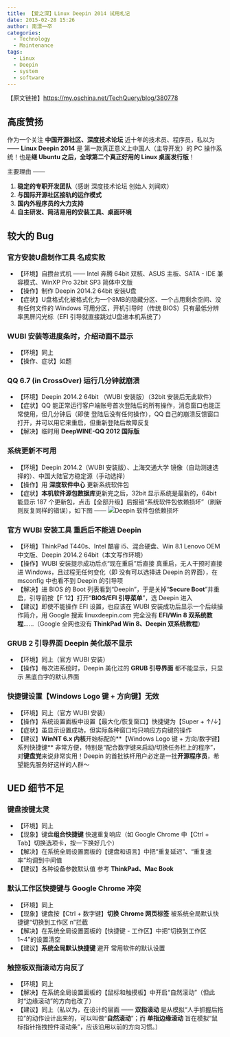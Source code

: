 ```yaml
---
title: 【爱之深】Linux Deepin 2014 试用札记
date: 2015-02-28 15:26
author: 南漂一卒
categories:
  - Technology
  - Maintenance
tags:
  - Linux
  - Deepin
  - system
  - software
---
```



【原文链接】https://my.oschina.net/TechQuery/blog/380778


## 高度赞扬

作为一个关注 **中国开源社区、深度技术论坛** 近十年的技术员、程序员，私以为 —— **Linux Deepin 2014** 是 第一款真正意义上中国人（主导开发）的 PC 操作系统！也是**继 Ubuntu 之后，全球第二个真正好用的 Linux 桌面发行版**！

主要理由 ——
 1. **稳定的专职开发团队**（感谢 深度技术论坛 创始人 刘闻欢）
 2. **与国际开源社区接轨的运作模式**
 3. **国内外程序员的大力支持**
 4. **自主研发、简洁易用的安装工具、桌面环境**


## 较大的 Bug

### 官方安装U盘制作工具 名成实败

 - 【环境】自攒台式机 —— Intel 奔腾 64bit 双核、ASUS 主板、SATA - IDE 兼容模式、WinXP Pro 32bit SP3
   简体中文版
 - 【操作】制作 Deepin 2014.2 64bit 安装U盘
 - 【症状】U盘格式化被格式化为一个8MB的隐藏分区、一个占用剩余空间、没有任何文件的 Windows 可用分区，开机引导时（传统 BIOS）只有最低分辨率黑屏闪光标（EFI 引导就直接跳过U盘进本机系统了）

### WUBI 安装等进度条时，介绍动画不显示

 - 【环境】同上
 - 【操作、症状】如题

### QQ 6.7 (in CrossOver) 运行几分钟就崩溃

 - 【环境】Deepin 2014.2 64bit （WUBI 安装版）（32bit 安装后无此软件）
 - 【症状】QQ 能正常运行客户端账号首次登陆后的所有操作，消息窗口也能正常使用，但几分钟后（即使 登陆后没有任何操作），QQ 自己的崩溃反馈窗口打开，并可以用它来重启，但重新登陆后故障反复
 - 【解决】临时用 **DeepWINE-QQ 2012 国际版**

### 系统更新不可用

 - 【环境】Deepin 2014.2（WUBI 安装版）、上海交通大学 镜像（自动测速选择的）、中国大陆官方稳定源（手动选择）
 - 【操作】用 **深度软件中心** 更新系统软件包
 - 【症状】**本机软件源包数据库**更新完之后，32bit 显示系统是最新的，64bit 能显示 187 个更新包，点击【全部升级】后报错“系统软件包依赖损坏”（刷新则反复同样的错误），如下图 ——
![Deepin 软件包依赖损坏][1]

### 官方 WUBI 安装工具 重启后不能进 Deepin

 - 【环境】ThinkPad T440s、Intel 酷睿 i5、混合硬盘、Win 8.1 Lenovo OEM 中文版、Deepin 2014.2 64bit（本文写作环境）
 - 【操作】WUBI 安装提示成功后点“现在重启”后直接 真重启，无人干预时直接进 Windows，且过程无任何变化（即 没有可以选择进 Deepin 的界面），在 msconfig 中也看不到 Deepin 的引导项
 - 【解决】进 BIOS 的 Boot 列表看到“Deepin”，于是关掉“**Secure Boot**”并重启，引导前按【F 12】打开“**BIOS/EFI 引导菜单**”，选 Deepin 进入
 - 【建议】即使不能操作 EFI 设置，也应该在 WUBI 安装成功后显示一个后续操作简介，用 Google 搜索 linuxdeepin.com 完全没有 **EFI/Win 8 双系统教程**……（Google 全网也没有 **ThinkPad Win 8、Deepin 双系统教程**）

### GRUB 2 引导界面 Deepin 美化版不显示

 - 【环境】同上（官方 WUBI 安装）
 - 【操作】每次进系统时，Deepin 美化过的 **GRUB 引导界面** 都不能显示，只显示 黑底白字的默认界面

### 快捷键设置【Windows Logo 键 + 方向键】无效

 - 【环境】同上（官方 WUBI 安装）
 - 【操作】系统设置面板中设置【最大化/恢复窗口】快捷键为【Super + ↑/↓】
 - 【症状】虽显示设置成功，但实际各种窗口均只响应方向键的操作
 - 【建议】**WinNT 6.x 内核**开始标配的**【Windows Logo 键 + 方向/数字键】系列快捷键** 非常方便，特别是“配合数字键来启动/切换任务栏上的程序”，对**键盘党**来说非常实用！Deepin 的首批铁杆用户必定是一批**开源程序员**，希望能先服务好这样的人群～


## UED 细节不足

### 键盘按键太灵

 - 【环境】同上
 - 【现象】键盘**组合快捷键** 快速重复响应（如 Google Chrome 中【Ctrl + Tab】切换选项卡，按一下换好几个）
 - 【解决】在系统全局设置面板的【键盘和语言】中把“重复延迟”、“重复速率”均调到中间值
 - 【建议】各种设备参数默认值 参考 **ThinkPad、Mac Book**

### 默认工作区快捷键与 Google Chrome 冲突

 - 【环境】同上
 - 【现象】键盘按【Ctrl + 数字键】**切换 Chrome 网页标签** 被系统全局默认快捷键“切换到工作区 n”拦截
 - 【解决】在系统全局设置面板的【快捷键 - 工作区】中把“切换到工作区 1~4”的设置清空
 - 【建议】**系统全局默认快捷键** 避开 常用软件的默认设置

### 触控板双指滚动方向反了

 - 【环境】同上
 - 【解决】在系统全局设置面板的【鼠标和触摸板】中开启“自然滚动”（但此时“边缘滚动”的方向也改了）
 - 【建议】同上（私以为，在设计的层面 —— **双指滚动** 是从模拟“人手抓握后拖拉”的动作设计出来的，可以叫做“**自然滚动**”；而 **单指边缘滚动** 旨在模拟“鼠标指针拖拽控件滚动条”，应该沿用以前的方向习惯。）


  [1]: http://static.oschina.net/uploads/space/2015/0228/144405_Zmtb_1171658.png
